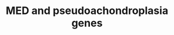 ---
annotations:
- id: PW:0000013
  parent: disease pathway
  type: Pathway Ontology
  value: disease pathway
- id: DOID:0080047
  parent: genetic disease
  type: Disease Ontology
  value: pseudoachondroplasia
authors:
- Rlee
- Khanspers
- Fehrhart
- Azankl
- Eweitz
description: 'Adapted from: Genetic mouse models for the functional analysis of the
  perifibrillar components collagen IX, COMP and matrilin-3: Implications for growth
  cartilage differentiation and endochondral ossification by Frank Zaucke and Susanne
  Grässel [https://www.ncbi.nlm.nih.gov/pubmed/19554514].  Model for supramolecular
  assembly of cartilage fibrils and filaments into fibrillar networks: Matrilin-3
  and COMP act as adaptor molecules to interconnect D-periodically banded fibrils
  with each other and/or with collagen VI beaded filaments to generate a heterotypic
  fibrillar network. The interaction may be mediated either by matrilin-1 / -3 binding
  directly to collagen IX or via COMP, which associates with the NC domains of collagen
  IX.  Linked with a dotted arrow to the GeneProduct nodes are diseases caused by
  mutation in the respective gene.'
last-edited: 2021-05-22
ndex: 28eae237-8b6d-11eb-9e72-0ac135e8bacf
organisms:
- Homo sapiens
redirect_from:
- /index.php/Pathway:WP4789
- /instance/WP4789
- /instance/WP4789_rr117775
revision: r117775
schema-jsonld:
- '@context': https://schema.org/
  '@id': https://wikipathways.github.io/pathways/WP4789.html
  '@type': Dataset
  creator:
    '@type': Organization
    name: WikiPathways
  description: 'Adapted from: Genetic mouse models for the functional analysis of
    the perifibrillar components collagen IX, COMP and matrilin-3: Implications for
    growth cartilage differentiation and endochondral ossification by Frank Zaucke
    and Susanne Grässel [https://www.ncbi.nlm.nih.gov/pubmed/19554514].  Model for
    supramolecular assembly of cartilage fibrils and filaments into fibrillar networks:
    Matrilin-3 and COMP act as adaptor molecules to interconnect D-periodically banded
    fibrils with each other and/or with collagen VI beaded filaments to generate a
    heterotypic fibrillar network. The interaction may be mediated either by matrilin-1
    / -3 binding directly to collagen IX or via COMP, which associates with the NC
    domains of collagen IX.  Linked with a dotted arrow to the GeneProduct nodes are
    diseases caused by mutation in the respective gene.'
  keywords:
  - COL9A1
  - COL9A2
  - COL9A3
  - COMP
  - MATN1
  - MATN3
  license: CC0
  name: MED and pseudoachondroplasia genes
seo: CreativeWork
title: MED and pseudoachondroplasia genes
wpid: WP4789
---